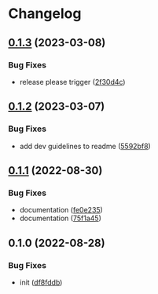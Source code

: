 # Changelog

## [0.1.3](https://github.com/Rookout/terraform-azure-rookout-deployment/compare/v0.1.2...v0.1.3) (2023-03-08)


### Bug Fixes

* release please trigger ([2f30d4c](https://github.com/Rookout/terraform-azure-rookout-deployment/commit/2f30d4c8bbd1f6f34d9126602d614b99a5cf76ef))

## [0.1.2](https://github.com/Rookout/terraform-azure-rookout-deployment/compare/v0.1.1...v0.1.2) (2023-03-07)


### Bug Fixes

* add dev guidelines to readme ([5592bf8](https://github.com/Rookout/terraform-azure-rookout-deployment/commit/5592bf84f9b3cbb26a5e22844465ff9e9a689f95))

## [0.1.1](https://github.com/Rookout/terraform-azure-rookout-deployment/compare/v0.1.0...v0.1.1) (2022-08-30)


### Bug Fixes

* documentation ([fe0e235](https://github.com/Rookout/terraform-azure-rookout-deployment/commit/fe0e2354e1307b70deb6eb053339f76cda8cf087))
* documentation ([75f1a45](https://github.com/Rookout/terraform-azure-rookout-deployment/commit/75f1a4536de938121472d4879656c322a3ef8854))

## 0.1.0 (2022-08-28)


### Bug Fixes

* init ([df8fddb](https://github.com/Rookout/terraform-azure-rookout-deployment/commit/df8fddb4a44799b1338c66c34b29630d8ba1a206))
